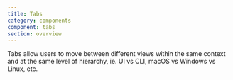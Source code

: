 ```yaml
---
title: Tabs
category: components
component: tabs
section: overview
---
```


Tabs allow users to move between different views within the same context and at the same level of hierarchy, ie. UI vs CLI, macOS vs Windows vs Linux, etc.